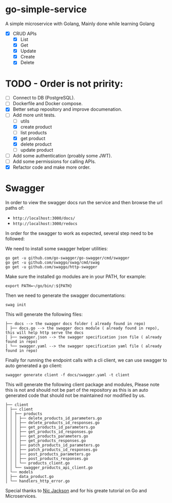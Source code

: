 # go-simple-service

A simple microservice with Golang, Mainly done while learning Golang

- [x] CRUD APIs
  - [x] List
  - [x] Get
  - [x] Update
  - [x] Create
  - [x] Delete

# TODO - Order is not pririty:

- [ ] Connect to DB (PostgreSQL).
- [ ] Dockerfile and Docker compose.
- [x] Better setup repository and improve documenation.
- [ ] Add more unit tests.
  - [ ] utils
  - [x] create product
  - [ ] list products
  - [x] get product
  - [x] delete product
  - [ ] update product
- [ ] Add some authentication (proably some JWT).
- [ ] Add some permissions for calling APIs.
- [x] Refactor code and make more order.

# Swagger

In order to view the swagger docs run the service and then browse the url paths of:

- `http://localhost:3000/docs/`
- `http://localhost:3000/redocs`

In order for the swagger to work as expected, several step need to be followed:

We need to install some swagger helper utilities:

```shell
go get -u github.com/go-swagger/go-swagger/cmd/swagger
go get -u github.com/swaggo/swag/cmd/swag
go get -u github.com/swaggo/http-swagger
```

Make sure the installed go modules are in your PATH, for example:

`export PATH=~/go/bin/:${PATH}`

Then we need to generate the swagger documentations:

`swag init`

This will generate the following files:

```shell
├── docs --> the swagger docs folder ( already found in repo)
│ ├── docs.go --> the swagger docs module ( already found in repo), this will help http serve the docs
│ ├── swagger.json --> the swagger specification json file ( already found in repo)
│ └── swagger.yaml --> the swagger specification yaml file ( already found in repo)
```

Finally for running the endpoint calls with a cli client, we can use swagger to auto generated a go client:

`swagger generate client -f docs/swagger.yaml -t client`

This will generate the following client package and modules,
Please note this is not and should not be part of the repository as this is an auto generated code that should not
be maintained nor modified by us.

```shell
├── client
│ ├── client
│ │ ├── products
│ │ │ ├── delete_products_id_parameters.go
│ │ │ ├── delete_products_id_responses.go
│ │ │ ├── get_products_id_parameters.go
│ │ │ ├── get_products_id_responses.go
│ │ │ ├── get_products_parameters.go
│ │ │ ├── get_products_responses.go
│ │ │ ├── patch_products_id_parameters.go
│ │ │ ├── patch_products_id_responses.go
│ │ │ ├── post_products_parameters.go
│ │ │ ├── post_products_responses.go
│ │ │ └── products_client.go
│ │ └── swagger_products_api_client.go
│ └── models
│ ├── data_product.go
│ └── handlers_http_error.go
```

Special thanks to [Nic Jackson](https://www.youtube.com/c/NicJackson) and for his greate tutorial on Go and Microservices.
